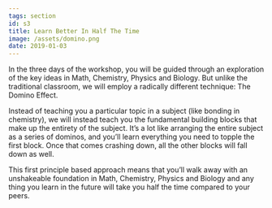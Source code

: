 ```yaml
---
tags: section
id: s3
title: Learn Better In Half The Time
image: /assets/domino.png
date: 2019-01-03
---
```


In the three days of the workshop, you will be guided through an exploration of the key ideas in Math, Chemistry, Physics and Biology. But unlike the traditional classroom, we will employ a radically different technique: The Domino Effect.

Instead of teaching you a particular topic in a subject (like bonding in chemistry), we will instead teach you the fundamental building blocks that make up the entirety of the subject. It’s a lot like arranging the entire subject as a series of dominos, and you’ll learn everything you need to topple the first block. Once that comes crashing down, all the other blocks will fall down as well.

This first principle based approach means that you’ll walk away with an unshakeable foundation in Math, Chemistry, Physics and Biology and any thing you learn in the future will take you half the time compared to your peers.
